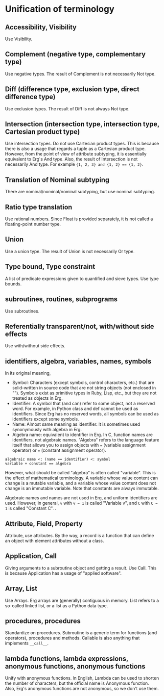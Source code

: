# Unification of terminology

## Accessibility, Visibility

Use Visibility.

## Complement (negative type, complementary type)

Use negative types. The result of Complement is not necessarily Not type.

## Diff (difference type, exclusion type, direct difference type)

Use exclusion types. The result of Diff is not always Not type.

## Intersection (intersection type, intersection type, Cartesian product type)

Use intersection types. Do not use Cartesian product types. This is because there is also a usage that regards a tuple as a Cartesian product type.
However, from the point of view of attribute subtyping, it is essentially equivalent to Erg's And type.
Also, the result of Intersection is not necessarily And type. For example `{1, 2, 3} and {1, 2} == {1, 2}`.

## Translation of Nominal subtyping

There are nominal/nominal/nominal subtyping, but use nominal subtyping.

## Ratio type translation

Use rational numbers. Since Float is provided separately, it is not called a floating-point number type.

## Union

Use a union type. The result of Union is not necessarily Or type.

## Type bound, Type constraint

A list of predicate expressions given to quantified and sieve types. Use type bounds.

## subroutines, routines, subprograms

Use subroutines.

## Referentially transparent/not, with/without side effects

Use with/without side effects.

## identifiers, algebra, variables, names, symbols

In its original meaning,

* Symbol: Characters (except symbols, control characters, etc.) that are solid-written in source code that are not string objects (not enclosed in ""). Symbols exist as primitive types in Ruby, Lisp, etc., but they are not treated as objects in Erg.
* Identifier: A symbol that (and can) refer to some object, not a reserved word. For example, in Python class and def cannot be used as identifiers. Since Erg has no reserved words, all symbols can be used as identifiers except some symbols.
* Name: Almost same meaning as identifier. It is sometimes used synonymously with algebra in Erg.
* Algebra name: equivalent to identifier in Erg. In C, function names are identifiers, not algebraic names. "Algebra" refers to the language feature itself that allows you to assign objects with `=` (variable assignment operator) or `=` (constant assignment operator).

``` erg
algebraic name <: (name == identifier) ​​<: symbol
variable + constant == algebra
```

However, what should be called "algebra" is often called "variable". This is the effect of mathematical terminology.
A variable whose value content can change is a mutable variable, and a variable whose value content does not change is an immutable variable.
Note that constants are always immutable.

Algebraic names and names are not used in Erg, and uniform identifiers are used.
However, in general, `v` with `v = 1` is called "Variable v", and `C` with `C = 1` is called "Constant C". .

## Attribute, Field, Property

Attribute, use attributes.
By the way, a record is a function that can define an object with element attributes without a class.

## Application, Call

Giving arguments to a subroutine object and getting a result.
Use Call. This is because Application has a usage of "applied software".

## Array, List

Use Arrays. Erg arrays are (generally) contiguous in memory.
List refers to a so-called linked list, or a list as a Python data type.

## procedures, procedures

Standardize on procedures. Subroutine is a generic term for functions (and operators), procedures and methods. Callable is also anything that implements `__call__`.

## lambda functions, lambda expressions, anonymous functions, anonymous functions

Unify with anonymous functions. In English, Lambda can be used to shorten the number of characters, but the official name is Anonymous function.
Also, Erg's anonymous functions are not anonymous, so we don't use them.